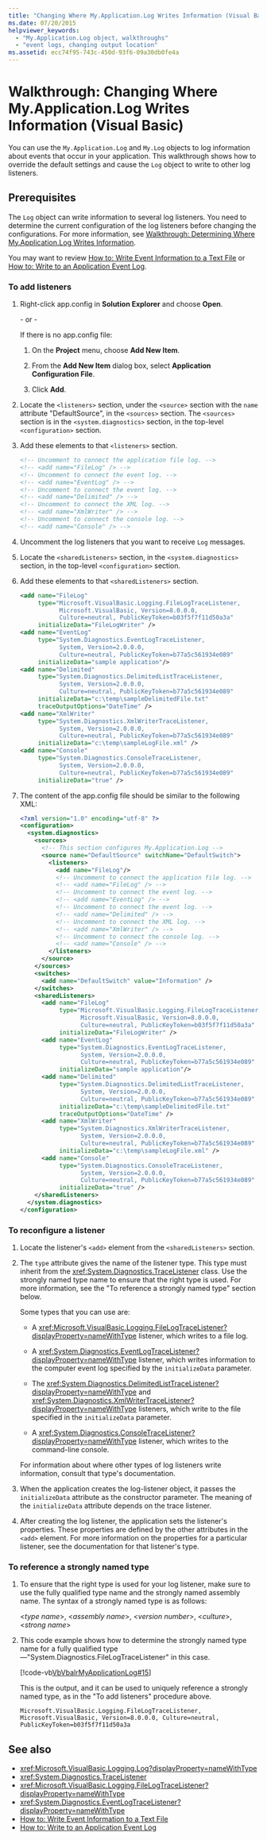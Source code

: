 ```yaml
---
title: "Changing Where My.Application.Log Writes Information (Visual Basic)"
ms.date: 07/20/2015
helpviewer_keywords: 
  - "My.Application.Log object, walkthroughs"
  - "event logs, changing output location"
ms.assetid: ecc74f95-743c-450d-93f6-09a30db0fe4a
---
```

# Walkthrough: Changing Where My.Application.Log Writes Information (Visual Basic)
You can use the `My.Application.Log` and `My.Log` objects to log information about events that occur in your application. This walkthrough shows how to override the default settings and cause the `Log` object to write to other log listeners.  
  
## Prerequisites  
 The `Log` object can write information to several log listeners. You need to determine the current configuration of the log listeners before changing the configurations. For more information, see [Walkthrough: Determining Where My.Application.Log Writes Information](../../../../visual-basic/developing-apps/programming/log-info/walkthrough-determining-where-my-application-log-writes-information.md).  
  
 You may want to review [How to: Write Event Information to a Text File](../../../../visual-basic/developing-apps/programming/log-info/how-to-write-event-information-to-a-text-file.md) or [How to: Write to an Application Event Log](../../../../visual-basic/developing-apps/programming/log-info/how-to-write-to-an-application-event-log.md).  
  
### To add listeners  
  
1.  Right-click app.config in **Solution Explorer** and choose **Open**.  
  
     \- or -  
  
     If there is no app.config file:  
  
    1.  On the **Project** menu, choose **Add New Item**.  
  
    2.  From the **Add New Item** dialog box, select **Application Configuration File**.  
  
    3.  Click **Add**.  
  
2.  Locate the `<listeners>` section, under the `<source>` section with the `name` attribute "DefaultSource", in the `<sources>` section. The `<sources>` section is in the `<system.diagnostics>` section, in the top-level `<configuration>` section.  
  
3.  Add these elements to that `<listeners>` section.  
  
    ```xml  
    <!-- Uncomment to connect the application file log. -->  
    <!-- <add name="FileLog" /> -->  
    <!-- Uncomment to connect the event log. -->  
    <!-- <add name="EventLog" /> -->  
    <!-- Uncomment to connect the event log. -->  
    <!-- <add name="Delimited" /> -->  
    <!-- Uncomment to connect the XML log. -->  
    <!-- <add name="XmlWriter" /> -->  
    <!-- Uncomment to connect the console log. -->  
    <!-- <add name="Console" /> -->  
    ```  
  
4.  Uncomment the log listeners that you want to receive `Log` messages.  
  
5.  Locate the `<sharedListeners>` section, in the `<system.diagnostics>` section, in the top-level `<configuration>` section.  
  
6.  Add these elements to that `<sharedListeners>` section.  
  
    ```xml  
    <add name="FileLog"  
         type="Microsoft.VisualBasic.Logging.FileLogTraceListener,   
               Microsoft.VisualBasic, Version=8.0.0.0,   
               Culture=neutral, PublicKeyToken=b03f5f7f11d50a3a"  
         initializeData="FileLogWriter" />  
    <add name="EventLog"  
         type="System.Diagnostics.EventLogTraceListener,   
               System, Version=2.0.0.0,   
               Culture=neutral, PublicKeyToken=b77a5c561934e089"  
         initializeData="sample application"/>  
    <add name="Delimited"   
         type="System.Diagnostics.DelimitedListTraceListener,   
               System, Version=2.0.0.0,   
               Culture=neutral, PublicKeyToken=b77a5c561934e089"  
         initializeData="c:\temp\sampleDelimitedFile.txt"  
         traceOutputOptions="DateTime" />  
    <add name="XmlWriter"  
         type="System.Diagnostics.XmlWriterTraceListener,   
               System, Version=2.0.0.0,   
               Culture=neutral, PublicKeyToken=b77a5c561934e089"  
         initializeData="c:\temp\sampleLogFile.xml" />  
    <add name="Console"  
         type="System.Diagnostics.ConsoleTraceListener,   
               System, Version=2.0.0.0,   
               Culture=neutral, PublicKeyToken=b77a5c561934e089"  
         initializeData="true" />  
    ```  
  
7.  The content of the app.config file should be similar to the following XML:  
  
    ```xml  
    <?xml version="1.0" encoding="utf-8" ?>  
    <configuration>  
      <system.diagnostics>  
        <sources>  
          <!-- This section configures My.Application.Log -->  
          <source name="DefaultSource" switchName="DefaultSwitch">  
            <listeners>  
              <add name="FileLog"/>  
              <!-- Uncomment to connect the application file log. -->  
              <!-- <add name="FileLog" /> -->  
              <!-- Uncomment to connect the event log. -->  
              <!-- <add name="EventLog" /> -->  
              <!-- Uncomment to connect the event log. -->  
              <!-- <add name="Delimited" /> -->  
              <!-- Uncomment to connect the XML log. -->  
              <!-- <add name="XmlWriter" /> -->  
              <!-- Uncomment to connect the console log. -->  
              <!-- <add name="Console" /> -->  
            </listeners>  
          </source>  
        </sources>  
        <switches>  
          <add name="DefaultSwitch" value="Information" />  
        </switches>  
        <sharedListeners>  
          <add name="FileLog"  
               type="Microsoft.VisualBasic.Logging.FileLogTraceListener,   
                     Microsoft.VisualBasic, Version=8.0.0.0,   
                     Culture=neutral, PublicKeyToken=b03f5f7f11d50a3a"  
               initializeData="FileLogWriter" />  
          <add name="EventLog"  
               type="System.Diagnostics.EventLogTraceListener,   
                     System, Version=2.0.0.0,   
                     Culture=neutral, PublicKeyToken=b77a5c561934e089"  
               initializeData="sample application"/>  
          <add name="Delimited"   
               type="System.Diagnostics.DelimitedListTraceListener,   
                     System, Version=2.0.0.0,   
                     Culture=neutral, PublicKeyToken=b77a5c561934e089"  
               initializeData="c:\temp\sampleDelimitedFile.txt"  
               traceOutputOptions="DateTime" />  
          <add name="XmlWriter"  
               type="System.Diagnostics.XmlWriterTraceListener,   
                     System, Version=2.0.0.0,   
                     Culture=neutral, PublicKeyToken=b77a5c561934e089"  
               initializeData="c:\temp\sampleLogFile.xml" />  
          <add name="Console"  
               type="System.Diagnostics.ConsoleTraceListener,   
                     System, Version=2.0.0.0,   
                     Culture=neutral, PublicKeyToken=b77a5c561934e089"  
               initializeData="true" />  
        </sharedListeners>  
      </system.diagnostics>  
    </configuration>  
    ```  
  
### To reconfigure a listener  
  
1.  Locate the listener's `<add>` element from the `<sharedListeners>` section.  
  
2.  The `type` attribute gives the name of the listener type. This type must inherit from the <xref:System.Diagnostics.TraceListener> class. Use the strongly named type name to ensure that the right type is used. For more information, see the "To reference a strongly named type" section below.  
  
     Some types that you can use are:  
  
    -   A <xref:Microsoft.VisualBasic.Logging.FileLogTraceListener?displayProperty=nameWithType> listener, which writes to a file log.  
  
    -   A <xref:System.Diagnostics.EventLogTraceListener?displayProperty=nameWithType> listener, which writes information to the computer event log specified by the `initializeData` parameter.  
  
    -   The <xref:System.Diagnostics.DelimitedListTraceListener?displayProperty=nameWithType> and <xref:System.Diagnostics.XmlWriterTraceListener?displayProperty=nameWithType> listeners, which write to the file specified in the `initializeData` parameter.  
  
    -   A <xref:System.Diagnostics.ConsoleTraceListener?displayProperty=nameWithType> listener, which writes to the command-line console.  
  
     For information about where other types of log listeners write information, consult that type's documentation.  
  
3.  When the application creates the log-listener object, it passes the `initializeData` attribute as the constructor parameter. The meaning of the `initializeData` attribute depends on the trace listener.  
  
4.  After creating the log listener, the application sets the listener's properties. These properties are defined by the other attributes in the `<add>` element. For more information on the properties for a particular listener, see the documentation for that listener's type.  
  
### To reference a strongly named type  
  
1.  To ensure that the right type is used for your log listener, make sure to use the fully qualified type name and the strongly named assembly name. The syntax of a strongly named type is as follows:  
  
     \<*type name*>, \<*assembly name*>, \<*version number*>, \<*culture*>, \<*strong name*>  
  
2.  This code example shows how to determine the strongly named type name for a fully qualified type—"System.Diagnostics.FileLogTraceListener" in this case.  
  
     [!code-vb[VbVbalrMyApplicationLog#15](../../../../visual-basic/developing-apps/programming/log-info/codesnippet/VisualBasic/walkthrough-changing-where-my-application-log-writes-information_1.vb)]  
  
     This is the output, and it can be used to uniquely reference a strongly named type, as in the "To add listeners" procedure above.  
  
     `Microsoft.VisualBasic.Logging.FileLogTraceListener, Microsoft.VisualBasic, Version=8.0.0.0, Culture=neutral, PublicKeyToken=b03f5f7f11d50a3a`  
  
## See also
- <xref:Microsoft.VisualBasic.Logging.Log?displayProperty=nameWithType>
- <xref:System.Diagnostics.TraceListener>
- <xref:Microsoft.VisualBasic.Logging.FileLogTraceListener?displayProperty=nameWithType>
- <xref:System.Diagnostics.EventLogTraceListener?displayProperty=nameWithType>
- [How to: Write Event Information to a Text File](../../../../visual-basic/developing-apps/programming/log-info/how-to-write-event-information-to-a-text-file.md)
- [How to: Write to an Application Event Log](../../../../visual-basic/developing-apps/programming/log-info/how-to-write-to-an-application-event-log.md)
